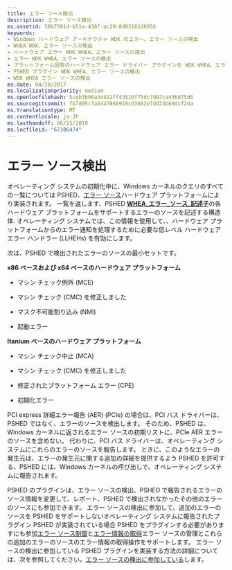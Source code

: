 ```yaml
---
title: エラー ソース検出
description: エラー ソース検出
ms.assetid: 58b7501d-b51a-436f-ac29-8d03161d0956
keywords:
- Windows ハードウェア アーキテクチャ WDK のエラー、エラー ソースの検出
- WHEA WDK、エラー ソースの検出
- ハードウェア エラー WDK WHEA、エラー ソースの検出
- エラー WDK WHEA、エラー ソースの検出
- プラットフォーム固有のハードウェア エラー ドライバー プラグインを WDK WHEA、エラー ソースの検出
- PSHED プラグイン WDK WHEA、エラー ソースの検出
- WDK WHEA エラー ソースの検出
ms.date: 04/20/2017
ms.localizationpriority: medium
ms.openlocfilehash: 5ceb3b06a3e412ff43516f75dc7d07ca436d75d6
ms.sourcegitcommit: fb7d95c7a5d47860918cd3602efdd33b69dcf2da
ms.translationtype: MT
ms.contentlocale: ja-JP
ms.lasthandoff: 06/25/2019
ms.locfileid: "67386474"
---
```

# <a name="error-source-discovery"></a>エラー ソース検出


オペレーティング システムの初期化中に、Windows カーネルのクエリのすべての一覧については PSHED、[エラー ソース](hardware-errors-and-error-sources.md)ハードウェア プラットフォームにより実装されます。 一覧を返します、PSHED [ **WHEA\_エラー\_ソース\_記述子**](https://docs.microsoft.com/windows-hardware/drivers/ddi/content/ntddk/ns-ntddk-_whea_error_source_descriptor)の各ハードウェア プラットフォームをサポートするエラーのソースを記述する構造体. オペレーティング システムでは、この情報を使用して、、ハードウェア プラットフォームからのエラー通知を処理するために必要な低レベル ハードウェア エラー ハンドラー (LLHEHs) を有効にします。

次は、PSHED で検出されたエラーのソースの最小セットです。

<a href="" id="x86-based-and-x64-based-hardware-platforms"></a>**x86 ベースおよび x64 ベースのハードウェア プラットフォーム**  
-   マシン チェック例外 (MCE)

-   マシン チェック (CMC) を修正しました

-   マスク不可能割り込み (NMI)

-   起動エラー

<a href="" id="itanium-based-hardware-platforms"></a>**Itanium ベースのハードウェア プラットフォーム**  
-   マシン チェック中止 (MCA)

-   マシン チェック (CMC) を修正しました

-   修正されたプラットフォーム エラー (CPE)

-   初期化エラー

PCI express 詳細エラー報告 (AER) (PCIe) の場合は、PCI バス ドライバーは、PSHED ではなく、エラーのソースを検出します。 そのため、PSHED は、Windows カーネルに返されるエラー ソースの初期リストに、PCIe AER エラーのソースを含めない。 代わりに、PCI バス ドライバーは、オペレーティング システムにこれらのエラーのソースを報告します。 ときに、このようなエラーの発生元は、エラーの発生元に関する追加の詳細を提供するよう PSHED を許可する、PSHED には、Windows カーネルの呼び出しで、オペレーティング システムに報告されます。

PSHED のプラグインは、エラー ソースの検出、PSHED で報告されるエラーのソース情報を変更して、レポート、PSHED で検出されなかったその他のエラーのソースにも参加できます。 エラー ソースの検出に参加して、追加のエラーのソースを PSHED をサポートしないオペレーティング システムに報告されたプラグイン PSHED が実装されている場合 PSHED をプラグインする必要がありますにも参加[エラー ソース制御](error-source-control.md)と[エラー情報の取得](error-information-retrieval.md)エラー ソースの管理とこれらの追加のエラーのソースのエラー情報の取得操作をサポートします。 エラー ソースの検出に参加している PSHED プラグインを実装する方法の詳細については、次を参照してください。[エラー ソースの検出に参加している](participating-in-error-source-discovery.md)します。

 

 




